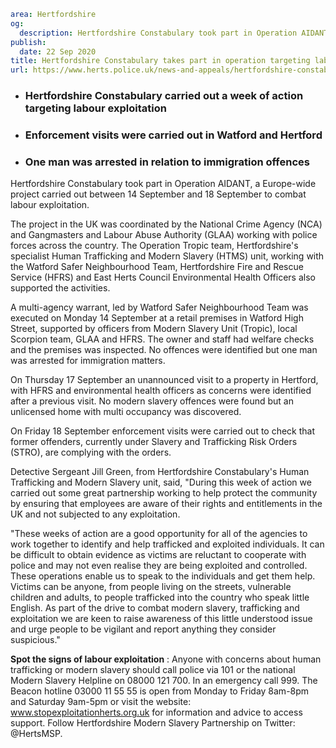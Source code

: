 ```yaml
area: Hertfordshire
og:
  description: Hertfordshire Constabulary took part in Operation AIDANT, a Europe-wide project carried out between 14 September and 18 September to combat labour exploitation.
publish:
  date: 22 Sep 2020
title: Hertfordshire Constabulary takes part in operation targeting labour exploitation
url: https://www.herts.police.uk/news-and-appeals/hertfordshire-constabulary-takes-part-in-operation-targeting-labour-exploitation-0654
```

* ### Hertfordshire Constabulary carried out a week of action targeting labour exploitation

 * ### Enforcement visits were carried out in Watford and Hertford

 * ### One man was arrested in relation to immigration offences

Hertfordshire Constabulary took part in Operation AIDANT, a Europe-wide project carried out between 14 September and 18 September to combat labour exploitation.

The project in the UK was coordinated by the National Crime Agency (NCA) and Gangmasters and Labour Abuse Authority (GLAA) working with police forces across the country. The Operation Tropic team, Hertfordshire's specialist Human Trafficking and Modern Slavery (HTMS) unit, working with the Watford Safer Neighbourhood Team, Hertfordshire Fire and Rescue Service (HFRS) and East Herts Council Environmental Health Officers also supported the activities.

A multi-agency warrant, led by Watford Safer Neighbourhood Team was executed on Monday 14 September at a retail premises in Watford High Street, supported by officers from Modern Slavery Unit (Tropic), local Scorpion team, GLAA and HFRS. The owner and staff had welfare checks and the premises was inspected. No offences were identified but one man was arrested for immigration matters.

On Thursday 17 September an unannounced visit to a property in Hertford, with HFRS and environmental health officers as concerns were identified after a previous visit. No modern slavery offences were found but an unlicensed home with multi occupancy was discovered.

On Friday 18 September enforcement visits were carried out to check that former offenders, currently under Slavery and Trafficking Risk Orders (STRO), are complying with the orders.

Detective Sergeant Jill Green, from Hertfordshire Constabulary's Human Trafficking and Modern Slavery unit, said, "During this week of action we carried out some great partnership working to help protect the community by ensuring that employees are aware of their rights and entitlements in the UK and not subjected to any exploitation.

"These weeks of action are a good opportunity for all of the agencies to work together to identify and help trafficked and exploited individuals. It can be difficult to obtain evidence as victims are reluctant to cooperate with police and may not even realise they are being exploited and controlled. These operations enable us to speak to the individuals and get them help. Victims can be anyone, from people living on the streets, vulnerable children and adults, to people trafficked into the country who speak little English. As part of the drive to combat modern slavery, trafficking and exploitation we are keen to raise awareness of this little understood issue and urge people to be vigilant and report anything they consider suspicious."

**Spot the signs of labour exploitation** : Anyone with concerns about human trafficking or modern slavery should call police via 101 or the national Modern Slavery Helpline on 08000 121 700. In an emergency call 999. The Beacon hotline 03000 11 55 55 is open from Monday to Friday 8am-8pm and Saturday 9am-5pm or visit the website: www.stopexploitationherts.org.uk for information and advice to access support. Follow Hertfordshire Modern Slavery Partnership on Twitter: @HertsMSP.
